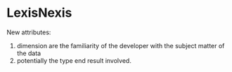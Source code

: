 # LexisNexis


New attributes:

1. 	dimension are the familiarity of the developer with the subject matter of the data 
2. potentially the type end result involved.  